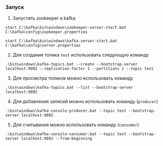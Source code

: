 ### Запуск

1. Запустить zookeeper и kafka
```
start C:\kafka\bin\windows\zookeeper-server-start.bat C:\kafka\config\zookeeper.properties

start C:\kafka\bin\windows\kafka-server-start.bat C:\kafka\config\server.properties
```

2. Для создания топика `test` использовать следующую команду 
```
.\bin\windows\kafka-topics.bat --create --bootstrap-server localhost:9092 --replication-factor 1 --partitions 1 --topic test
```

3. Для просмотра топиков можно использовать команду 
```
.\bin\windows\kafka-topics.bat --list --bootstrap-server localhost:9092
```

4. Для добавления записей можно использовать команду (`producer`)
```
.\bin\windows\kafka-console-producer.bat --topic test --bootstrap-server localhost:9092
```

5. Для считывания можно использовать команду (`consumer`)
```
.\bin\windows\kafka-console-consumer.bat --topic test --bootstrap-server localhost:9092 --from-beginning
```